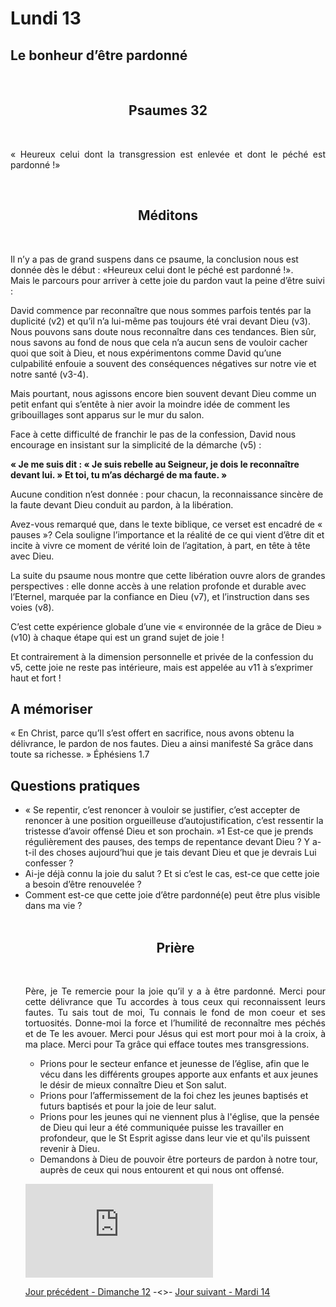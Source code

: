 # Lundi 13
## Le bonheur d’être pardonné
<br/>
<center><h2>Psaumes 32</h2></center>
<br/>

<p align="justify">« Heureux celui dont la transgression est enlevée
et dont le péché est pardonné !»
</p>

<br/>
<center><h2>Méditons</h2></center>
<br/>
<p>
Il n’y a pas de grand suspens dans ce psaume, la conclusion nous est donnée dès le
début : «Heureux celui dont le péché est pardonné !».<br />
Mais le parcours pour arriver à cette joie du pardon vaut la peine d’être suivi :</p><p>
David commence par reconnaître que nous sommes parfois tentés par la duplicité (v2) et
qu’il n’a lui-même pas toujours été vrai devant Dieu (v3).
Nous pouvons sans doute nous reconnaître dans ces tendances. Bien sûr, nous savons au
fond de nous que cela n’a aucun sens de vouloir cacher quoi que soit à Dieu, et nous
expérimentons comme David qu’une culpabilité enfouie a souvent des conséquences
négatives sur notre vie et notre santé (v3-4).</p><p>
Mais pourtant, nous agissons encore bien souvent devant Dieu comme un petit enfant qui
s’entête à nier avoir la moindre idée de comment les gribouillages sont apparus sur le mur
du salon.</p><p>
Face à cette difficulté de franchir le pas de la confession, David nous encourage en insistant
sur la simplicité de la démarche (v5) :</p><p><b>
« Je me suis dit : « Je suis rebelle au Seigneur, je dois le reconnaître devant lui. »
Et toi, tu m’as déchargé de ma faute. »</b></p>Aucune condition n’est donnée : pour chacun, la reconnaissance sincère de la faute devant
Dieu conduit au pardon, à la libération.</p><p>
Avez-vous remarqué que, dans le texte biblique, ce verset est encadré de « pauses »?
Cela souligne l’importance et la réalité de ce qui vient d’être dit et incite à vivre ce moment
de vérité loin de l’agitation, à part, en tête à tête avec Dieu.</p><p>
La suite du psaume nous montre que cette libération ouvre alors de grandes perspectives :
elle donne accès à une relation profonde et durable avec l’Eternel, marquée par la confiance
en Dieu (v7), et l’instruction dans ses voies (v8).</p><p>
C’est cette expérience globale d’une vie « environnée de la grâce de Dieu » (v10) à chaque
étape qui est un grand sujet de joie !</p><p>
Et contrairement à la dimension personnelle et privée de la confession du v5, cette joie ne
reste pas intérieure, mais est appelée au v11 à s’exprimer haut et fort !
</p>
<h2>A mémoriser</h2>
<p>« En Christ, parce qu’Il s’est offert en sacrifice, nous avons obtenu
la délivrance, le pardon de nos fautes.
Dieu a ainsi manifesté Sa grâce dans toute sa richesse. »
Éphésiens 1.7</p>
<h2>Questions pratiques</h2>
<ul><li> « Se repentir, c’est renoncer à vouloir se justifier, c’est accepter de renoncer à une position
orgueilleuse d’autojustification, c’est ressentir la tristesse d’avoir offensé Dieu et son
prochain. »1
Est-ce que je prends régulièrement des pauses, des temps de repentance devant Dieu ?
Y a-t-il des choses aujourd’hui que je tais devant Dieu et que je devrais Lui confesser ?</li><li>
Ai-je déjà connu la joie du salut ? Et si c’est le cas, est-ce que cette joie a besoin d’être
renouvelée ?</li><li>
Comment est-ce que cette joie d’être pardonné(e) peut être plus visible dans ma vie ?
</li>
<br/>
<center><h2>Prière</h2></center>
<br/>

<p align="justify">
Père, je Te remercie pour la joie qu’il y a à être pardonné.
Merci pour cette délivrance que Tu accordes à tous ceux qui reconnaissent leurs
fautes. Tu sais tout de moi, Tu connais le fond de mon coeur et ses tortuosités.
Donne-moi la force et l’humilité de reconnaître mes péchés et de Te les avouer.
Merci pour Jésus qui est mort pour moi à la croix, à ma place. Merci pour Ta grâce
qui efface toutes mes transgressions.
<ul><li>
Prions pour le secteur enfance et jeunesse de l’église, afin que le vécu dans les
différents groupes apporte aux enfants et aux jeunes le désir de mieux connaître
Dieu et Son salut.</li><li>
Prions pour l’affermissement de la foi chez les jeunes baptisés et futurs baptisés et
pour la joie de leur salut.</li><li>
Prions pour les jeunes qui ne viennent plus à l'église, que la pensée de Dieu qui
leur a été communiquée puisse les travailler en profondeur, que le St Esprit agisse
dans leur vie et qu'ils puissent revenir à Dieu.</li><li>
Demandons à Dieu de pouvoir être porteurs de pardon à notre tour, auprès de
ceux qui nous entourent et qui nous ont offensé.</li></ul>
</p>

<div class="container">
<iframe src="https://www.youtube.com/embed/l_V3VAMClK4"
frameborder="0" allowfullscreen class="video"></iframe>
</div>

[Jour précédent - Dimanche 12](dimanche.md) -<>- [Jour suivant - Mardi 14](mardi.md)
